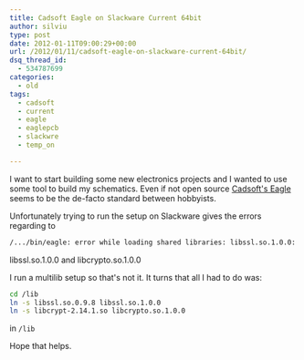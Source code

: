```yaml
---
title: Cadsoft Eagle on Slackware Current 64bit
author: silviu
type: post
date: 2012-01-11T09:00:29+00:00
url: /2012/01/11/cadsoft-eagle-on-slackware-current-64bit/
dsq_thread_id:
  - 534787699
categories:
  - old
tags:
  - cadsoft
  - current
  - eagle
  - eaglepcb
  - slackwre
  - temp_on

---
```


I want to start building some new electronics projects and I wanted to use some tool to build my schematics. Even if not open source [Cadsoft's Eagle](http://www.cadsoftusa.com/) seems to be the de-facto standard between hobbyists.

Unfortunately trying to run the setup on Slackware gives the errors regarding to

```bash
/.../bin/eagle: error while loading shared libraries: libssl.so.1.0.0: cannot open shared object file: No such file or directory
```

libssl.so.1.0.0 and libcrypto.so.1.0.0

I run a multilib setup so that's not it. It turns that all I had to do was:

```bash
cd /lib
ln -s libssl.so.0.9.8 libssl.so.1.0.0
ln -s libcrypt-2.14.1.so libcrypto.so.1.0.0
```
in `/lib`

Hope that helps.